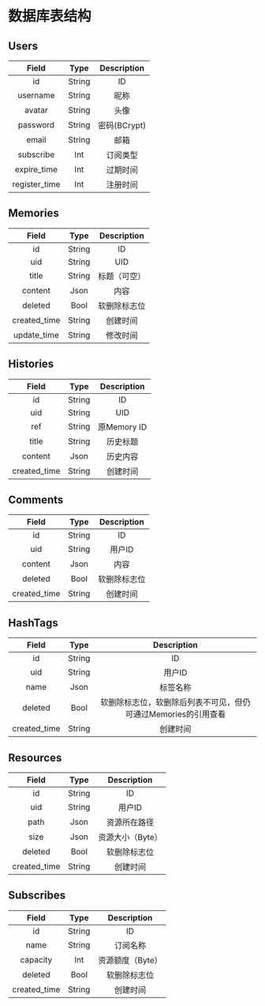 # 数据库表结构

## Users

|     Field     |  Type  | Description |
|:-------------:|:------:|:-----------:|
|      id       | String |     ID      |
|   username    | String |     昵称      |
|    avatar     | String |     头像      |
|   password    | String | 密码(BCrypt)  |
|     email     | String |     邮箱      |
|   subscribe   |  Int   |    订阅类型     |
|  expire_time  |  Int   |    过期时间     |
| register_time |  Int   |    注册时间     |

## Memories

|    Field     |  Type  | Description |
|:------------:|:------:|:-----------:|
|      id      | String |     ID      |
|     uid      | String |     UID     |
|    title     | String |   标题（可空）    |
|   content    |  Json  |     内容      |
|   deleted    |  Bool  |   软删除标志位    |
| created_time | String |    创建时间     |
| update_time  | String |    修改时间     |

## Histories

|    Field     |  Type  | Description |
|:------------:|:------:|:-----------:|
|      id      | String |     ID      |
|     uid      | String |     UID     |
|     ref      | String | 原Memory ID  |
|    title     | String |    历史标题     |
|   content    |  Json  |    历史内容     |
| created_time | String |    创建时间     |

## Comments

|    Field     |  Type  | Description |
|:------------:|:------:|:-----------:|
|      id      | String |     ID      |
|     uid      | String |    用户ID     |
|   content    |  Json  |     内容      |
|   deleted    |  Bool  |   软删除标志位    |
| created_time | String |    创建时间     |

## HashTags

|    Field     |  Type  |             Description             |
|:------------:|:------:|:-----------------------------------:|
|      id      | String |                 ID                  |
|     uid      | String |                用户ID                 |
|     name     |  Json  |                标签名称                 |
|   deleted    |  Bool  | 软删除标志位，软删除后列表不可见，但仍可通过Memories的引用查看 |
| created_time | String |                创建时间                 |

## Resources

|    Field     |  Type  | Description |
|:------------:|:------:|:-----------:|
|      id      | String |     ID      |
|     uid      | String |    用户ID     |
|     path     |  Json  |   资源所在路径    |
|     size     |  Json  | 资源大小（Byte）  |
|   deleted    |  Bool  |   软删除标志位    |
| created_time | String |    创建时间     |

## Subscribes

|    Field     |  Type  | Description |
|:------------:|:------:|:-----------:|
|      id      | String |     ID      |
|     name     | String |    订阅名称     |
|   capacity   |  Int   | 资源额度（Byte）  |
|   deleted    |  Bool  |   软删除标志位    |
| created_time | String |    创建时间     |